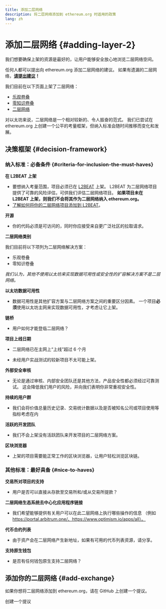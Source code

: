 ```yaml
---
title: 添加二层网络
description: 将二层网络添加到 ethereum.org 时适用的政策
lang: zh
---
```


# 添加二层网络 {#adding-layer-2}

我们想要确保上架的资源是最好的，让用户能够安全放心地浏览二层网络空间。

任何人都可以提出向 ethereum.org 添加二层网络的建议。 如果有遗漏的二层网络，**[请提出建议](https://github.com/ethereum/ethereum-org-website/issues/new?assignees=&labels=feature+%3Asparkles%3A%2Ccontent+%3Afountain_pen%3A&template=suggest_layer2.yaml)！**

我们目前在以下页面上架了二层网络：

- [乐观卷叠](/developers/docs/scaling/optimistic-rollups/)
- [零知识卷叠](/developers/docs/scaling/zk-rollups/)
- [二层网络](/layer-2/)

对以太坊来说，二层网络是一个相对较新的、令人振奋的范式。 我们已尝试在 ethereum.org 上创建一个公平的考量框架，但纳入标准会随时间推移而变化和发展。

## 决策框架 {#decision-framework}

### 纳入标准：必备条件 {#criteria-for-inclusion-the-must-haves}

**在 L2BEAT 上架**

- 要想纳入考量范围，项目必须已在 [L2BEAT](https://l2beat.com) 上架。 L2BEAT 为二层网络项目提供了可靠的风险评估，可供我们评估二层网络项目。 **如果项目未在 L2BEAT 上架，则我们不会将其作为二层网络纳入 ethereum.org。**
- [了解如何将你的二层网络项目添加到 L2BEAT](https://github.com/l2beat/l2beat/blob/master/CONTRIBUTING.md)。

**开源**

- 你的代码必须是可访问的，同时你应接受来自更广泛社区的拉取请求。

**二层网络类别**

我们目前将以下项列为二层网络解决方案：

- 乐观卷叠
- 零知识卷叠

_我们认为，其他不使用以太坊来实现数据可用性或安全性的扩容解决方案不是二层网络。_

**以太坊数据可用性**

- 数据可用性是其他扩容方案与二层网络方案之间的重要区分因素。 一个项目**必须**使用以太坊主网来实现数据可用性，才考虑让它上架。

**链桥**

- 用户如何才能登临二层网络？

**项目上线日期**

- 二层网络已在主网上“上线”超过 6 个月

- 未经用户实战测试的较新项目不太可能上架。

**外部安全审核**

- 无论是通过审核、内部安全团队还是其他方法，产品安全性都必须经过可靠测试。 这会降低我们用户的风险，并向我们表明你非常重视安全性。

**持续的用户群**

- 我们会将价值总量历史记录、交易统计数据以及是否被知名公司或项目使用等指标考虑在内

**活跃的开发团队**

- 我们不会上架没有活跃团队来开发项目的二层网络方案。

**区块浏览器**

- 上架的项目需要能正常工作的区块浏览器，让用户轻松浏览区块链。

### 其他标准：最好具备 {#nice-to-haves}

**交易所对项目的支持**

- 用户是否可以直接从存款至交易所和/或从交易所提款？

**二层网络生态系统去中心化应用程序链接**

- 我们希望能够提供有关用户可以在此二层网络上执行哪些操作的信息 （例如 https://portal.arbitrum.one/、https://www.optimism.io/apps/all）。

**代币合约列表**

- 由于资产会在二层网络产生新地址，如果有可用的代币列表资源，请分享。

**支持原生钱包**

- 是否有任何钱包原生支持二层网络？

## 添加你的二层网络 {#add-exchange}

如果你想将二层网络添加到 ethereum.org，请在 GitHub 上创建一个提议。

<ButtonLink to="https://github.com/ethereum/ethereum-org-website/issues/new?assignees=&labels=feature+%3Asparkles%3A%2Ccontent+%3Afountain_pen%3A&template=suggest_layer2.yaml">
  创建一个提议
</ButtonLink>
